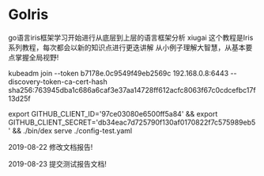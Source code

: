 # GoIris

go语言iris框架学习开始进行从底层到上层的语言框架分析
xiugai 
这个教程是Iris系列教程，每次都会以新的知识点进行更迭讲解
从小例子理解大智慧，从基本要点掌握全局视野!

kubeadm join --token b7178e.0c9549f49eb2569c 192.168.0.8:6443 --discovery-token-ca-cert-hash sha256:763945dba1c686a6caf3e37aa14728ff612acfc8063f67c0cdcefbc17f13d25f

export GITHUB_CLIENT_ID='97ce03080e6500ff5a84' && export GITHUB_CLIENT_SECRET='db34eac7d725790f130af0170822f7c575989eb5' &&  ./bin/dex serve ./config-test.yaml

2019-08-22         修改文档报告!

2019-08-23         提交测试报告文档!
